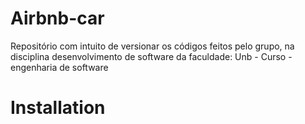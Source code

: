# Airbnb-car
Repositório com intuito de versionar os códigos feitos pelo grupo, na disciplina desenvolvimento de software da faculdade: Unb - Curso - engenharia de software

# Installation
